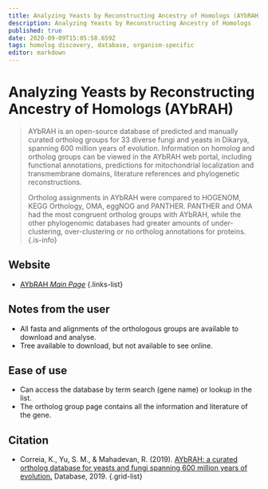 ```yaml
---
title: Analyzing Yeasts by Reconstructing Ancestry of Homologs (AYbRAH)
description: Analyzing Yeasts by Reconstructing Ancestry of Homologs
published: true
date: 2020-09-09T15:05:58.659Z
tags: homolog discovery, database, organism-specific
editor: markdown
---
```


# Analyzing Yeasts by Reconstructing Ancestry of Homologs (AYbRAH)

> AYbRAH is an open-source database of predicted and manually curated ortholog groups for 33 diverse fungi and yeasts in Dikarya, spanning 600 million years of evolution. Information on homolog and ortholog groups can be viewed in the AYbRAH web portal, including functional annotations, predictions for mitochondrial localization and transmembrane domains, literature references and phylogenetic reconstructions.
>
> Ortholog assignments in AYbRAH were compared to HOGENOM, KEGG Orthology, OMA, eggNOG and PANTHER. PANTHER and OMA had the most congruent ortholog groups with AYbRAH, while the other phylogenomic databases had greater amounts of under-clustering, over-clustering or no ortholog annotations for proteins.
{.is-info}

 

## Website 

- [AYbRAH *Main Page*](https://lmse.github.io/aybrah/)
 {.links-list}

## Notes from the user
 
 - All fasta and alignments of the orthologous groups are available to download and analyse.
 - Tree available to download, but not available to see online.

 
## Ease of use

- Can access the database by term search (gene name) or lookup in the list.
- The ortholog group page contains all the information and literature of the gene.


## Citation 

- Correia, K., Yu, S. M., & Mahadevan, R. (2019). [AYbRAH: a curated ortholog database for yeasts and fungi spanning 600 million years of evolution.](https://academic.oup.com/database/article/doi/10.1093/database/baz022/5403499#132523203) Database, 2019.
{.grid-list}